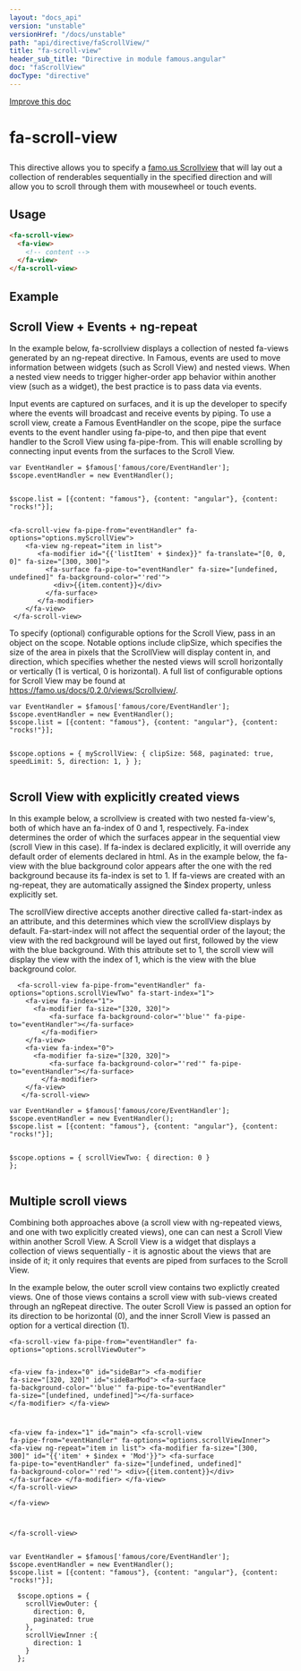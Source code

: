 ```yaml
---
layout: "docs_api"
version: "unstable"
versionHref: "/docs/unstable"
path: "api/directive/faScrollView/"
title: "fa-scroll-view"
header_sub_title: "Directive in module famous.angular"
doc: "faScrollView"
docType: "directive"
---
```


<div class="improve-docs">
  <a href='https://github.com/Famous/famous-angular/edit/master/src/scripts/directives/fa-scrollview.js#L1'>
    Improve this doc
  </a>
</div>




<h1 class="api-title">

  fa-scroll-view



</h1>





This directive allows you to specify a <a href="https://famo.us/docs/0.1.1/views/Scrollview/">famo.us Scrollview</a>
that will lay out a collection of renderables sequentially in the specified direction
and will allow you to scroll through them with mousewheel or touch events.








  
<h2 id="usage">Usage</h2>
  
```html
<fa-scroll-view>
  <fa-view>
    <!-- content -->
  </fa-view>
</fa-scroll-view>
```
  
  

  



<h2 id="example">Example</h2><h2 id="scroll-view-events-ng-repeat">Scroll View + Events + ng-repeat</h2>
<p> In the example below, fa-scrollview displays a collection of nested fa-views generated by an ng-repeat directive. 
 In Famous, events are used to move information between widgets (such as Scroll View) and nested views.
 When a nested view needs to trigger higher-order app behavior within another view (such as a widget), the best practice is to pass data via events.</p>
<p> Input events are captured on surfaces, and it is up the developer to specify where the events will broadcast and receive events by piping.
 To use a scroll view, create a Famous EventHandler on the scope, pipe the surface events to the event handler using fa-pipe-to, and then pipe that event handler to the Scroll View using fa-pipe-from.
 This will enable scrolling by connecting input events from the surfaces to the Scroll View.</p>
<pre><code class="lang-javascript">var EventHandler = $famous[&#39;famous/core/EventHandler&#39;];
$scope.eventHandler = new EventHandler();

$scope.list = [{content: &quot;famous&quot;}, {content: &quot;angular&quot;}, {content: &quot;rocks!&quot;}];</code></pre>
<pre><code class="lang-html">&lt;fa-scroll-view fa-pipe-from=&quot;eventHandler&quot; fa-options=&quot;options.myScrollView&quot;&gt;
    &lt;fa-view ng-repeat=&quot;item in list&quot;&gt;
       &lt;fa-modifier id=&quot;{{&#39;listItem&#39; + $index}}&quot; fa-translate=&quot;[0, 0, 0]&quot; fa-size=&quot;[300, 300]&quot;&gt;
         &lt;fa-surface fa-pipe-to=&quot;eventHandler&quot; fa-size=&quot;[undefined, undefined]&quot; fa-background-color=&quot;&#39;red&#39;&quot;&gt;
           &lt;div&gt;{{item.content}}&lt;/div&gt;
         &lt;/fa-surface&gt;
       &lt;/fa-modifier&gt;
    &lt;/fa-view&gt; 
 &lt;/fa-scroll-view&gt;</code></pre>
<p>To specify (optional) configurable options for the Scroll View, pass in an object on the scope.
Notable options include clipSize, which specifies the size of the area in pixels that the ScrollView will display content in, and direction, which specifies whether the nested views will scroll horizontally or vertically (1 is vertical, 0 is horizontal).
A full list of configurable options for Scroll View may be found at <a href="https://famo.us/docs/0.2.0/views/Scrollview/">https://famo.us/docs/0.2.0/views/Scrollview/</a>.</p>
<pre><code class="lang-javascript">var EventHandler = $famous[&#39;famous/core/EventHandler&#39;];
$scope.eventHandler = new EventHandler();
$scope.list = [{content: &quot;famous&quot;}, {content: &quot;angular&quot;}, {content: &quot;rocks!&quot;}];

$scope.options = {
  myScrollView: {
    clipSize: 568,
    paginated: true,
    speedLimit: 5,
    direction: 1,
  }
};</code></pre>
<h2 id="scroll-view-with-explicitly-created-views">Scroll View with explicitly created views</h2>
<p>In this example below, a scrollview is created with two nested fa-view&#39;s, both of which have an fa-index of 0 and 1, respectively.
Fa-index determines the order of which the surfaces appear in the sequential view (scroll View in this case).
If fa-index is declared explicitly, it will override any default order of elements declared in html.
As in the example below, the fa-view with the blue background color appears after the one with the red background because its fa-index is set to 1.
If fa-views are created with an ng-repeat, they are automatically assigned the $index property, unless explicitly set.</p>
<p>The scrollView directive accepts another directive called fa-start-index as an attribute, and this determines which view the scrollView displays by default.
Fa-start-index will not affect the sequential order of the layout; the view with the red background will be layed out first, followed by the view with the blue background.
With this attribute set to 1, the scroll view will display the view with the index of 1, which is the view with the blue background color. </p>
<pre><code class="lang-html">  &lt;fa-scroll-view fa-pipe-from=&quot;eventHandler&quot; fa-options=&quot;options.scrollViewTwo&quot; fa-start-index=&quot;1&quot;&gt;
    &lt;fa-view fa-index=&quot;1&quot;&gt;
      &lt;fa-modifier fa-size=&quot;[320, 320]&quot;&gt;
          &lt;fa-surface fa-background-color=&quot;&#39;blue&#39;&quot; fa-pipe-to=&quot;eventHandler&quot;&gt;&lt;/fa-surface&gt;
        &lt;/fa-modifier&gt;
    &lt;/fa-view&gt;
    &lt;fa-view fa-index=&quot;0&quot;&gt;
      &lt;fa-modifier fa-size=&quot;[320, 320]&quot;&gt;
          &lt;fa-surface fa-background-color=&quot;&#39;red&#39;&quot; fa-pipe-to=&quot;eventHandler&quot;&gt;&lt;/fa-surface&gt;
        &lt;/fa-modifier&gt;
    &lt;/fa-view&gt;
   &lt;/fa-scroll-view&gt;</code></pre>
<pre><code class="lang-javascript">var EventHandler = $famous[&#39;famous/core/EventHandler&#39;];
$scope.eventHandler = new EventHandler();
$scope.list = [{content: &quot;famous&quot;}, {content: &quot;angular&quot;}, {content: &quot;rocks!&quot;}];

$scope.options = {
  scrollViewTwo: {
    direction: 0
  }
};</code></pre>
<h2 id="multiple-scroll-views">Multiple scroll views</h2>
<p>Combining both approaches above (a scroll view with ng-repeated views, and one with two explicitly created views), one can can nest a Scroll View within another Scroll View.
A Scroll View is a widget that displays a collection of views sequentially - it is agnostic about the views that are inside of it; it only requires that events are piped from surfaces to the Scroll View.</p>
<p>In the example below, the outer scroll view contains two explictly created views.  One of those views contains a scroll view with sub-views created through an ngRepeat directive.
The outer Scroll View is passed an option for its direction to be horizontal (0), and the inner Scroll View is passed an option for a vertical direction (1).</p>
<pre><code class="lang-html">&lt;fa-scroll-view fa-pipe-from=&quot;eventHandler&quot; fa-options=&quot;options.scrollViewOuter&quot;&gt;

  &lt;fa-view fa-index=&quot;0&quot; id=&quot;sideBar&quot;&gt;
    &lt;fa-modifier fa-size=&quot;[320, 320]&quot; id=&quot;sideBarMod&quot;&gt;
        &lt;fa-surface fa-background-color=&quot;&#39;blue&#39;&quot; fa-pipe-to=&quot;eventHandler&quot; fa-size=&quot;[undefined, undefined]&quot;&gt;&lt;/fa-surface&gt;
      &lt;/fa-modifier&gt;
  &lt;/fa-view&gt;

  &lt;fa-view fa-index=&quot;1&quot; id=&quot;main&quot;&gt;
    &lt;fa-scroll-view fa-pipe-from=&quot;eventHandler&quot; fa-options=&quot;options.scrollViewInner&quot;&gt;
      &lt;fa-view ng-repeat=&quot;item in list&quot;&gt;
         &lt;fa-modifier fa-size=&quot;[300, 300]&quot; id=&quot;{{&#39;item&#39; + $index + &#39;Mod&#39;}}&quot;&gt;
           &lt;fa-surface fa-pipe-to=&quot;eventHandler&quot; fa-size=&quot;[undefined, undefined]&quot; fa-background-color=&quot;&#39;red&#39;&quot;&gt;
             &lt;div&gt;{{item.content}}&lt;/div&gt;
           &lt;/fa-surface&gt;
         &lt;/fa-modifier&gt;
      &lt;/fa-view&gt; 
    &lt;/fa-scroll-view&gt;  
  &lt;/fa-view&gt;

 &lt;/fa-scroll-view&gt;</code></pre>
<pre><code class="lang-javascript">var EventHandler = $famous[&#39;famous/core/EventHandler&#39;];
$scope.eventHandler = new EventHandler();
$scope.list = [{content: &quot;famous&quot;}, {content: &quot;angular&quot;}, {content: &quot;rocks!&quot;}];

  $scope.options = {
    scrollViewOuter: {
      direction: 0,
      paginated: true
    },
    scrollViewInner :{
      direction: 1
    }
  };</code></pre>




